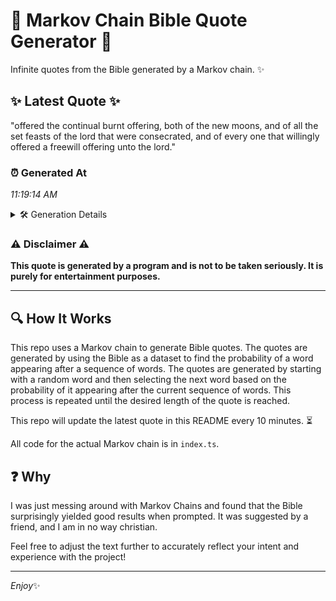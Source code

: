 # 📖 Markov Chain Bible Quote Generator 📖

Infinite quotes from the Bible generated by a Markov chain. ✨

## ✨ Latest Quote ✨
"offered the continual burnt offering, both of the new moons, and of all the set feasts of the lord that were consecrated, and of every one that willingly offered a freewill offering unto the lord."

### ⏰ Generated At
*11:19:14 AM*

<details>
    <summary>🛠️ Generation Details</summary>
    <p>
        <strong>🌱 Seed:</strong> offered<br>
        <strong>🔄 Iterations:</strong> 34<br>
        <strong>📜 Context History:</strong><br>[ offered ]: the<br>[ offered, the ]: continual<br>[ offered, the, continual ]: burnt<br>[ offered, the, continual, burnt ]: offering,<br>[ offered, the, continual, burnt, offering, ]: both<br>[ offered, the, continual, burnt, offering,, both ]: of<br>[ the, continual, burnt, offering,, both, of ]: the<br>[ continual, burnt, offering,, both, of, the ]: new<br>[ burnt, offering,, both, of, the, new ]: moons,<br>[ offering,, both, of, the, new, moons, ]: and<br>[ both, of, the, new, moons,, and ]: of<br>[ of, the, new, moons,, and, of ]: all<br>[ the, new, moons,, and, of, all ]: the<br>[ new, moons,, and, of, all, the ]: set<br>[ moons,, and, of, all, the, set ]: feasts<br>[ and, of, all, the, set, feasts ]: of<br>[ of, all, the, set, feasts, of ]: the<br>[ all, the, set, feasts, of, the ]: lord<br>[ the, set, feasts, of, the, lord ]: that<br>[ set, feasts, of, the, lord, that ]: were<br>[ feasts, of, the, lord, that, were ]: consecrated,<br>[ of, the, lord, that, were, consecrated, ]: and<br>[ the, lord, that, were, consecrated,, and ]: of<br>[ lord, that, were, consecrated,, and, of ]: every<br>[ that, were, consecrated,, and, of, every ]: one<br>[ were, consecrated,, and, of, every, one ]: that<br>[ consecrated,, and, of, every, one, that ]: willingly<br>[ and, of, every, one, that, willingly ]: offered<br>[ of, every, one, that, willingly, offered ]: a<br>[ every, one, that, willingly, offered, a ]: freewill<br>[ one, that, willingly, offered, a, freewill ]: offering<br>[ that, willingly, offered, a, freewill, offering ]: unto<br>[ willingly, offered, a, freewill, offering, unto ]: the<br>[ offered, a, freewill, offering, unto, the ]: lord.<br>
    </p>
</details>

### ⚠️ Disclaimer ⚠️
**This quote is generated by a program and is not to be taken seriously. It is purely for entertainment purposes.**

---

## 🔍 How It Works

This repo uses a Markov chain to generate Bible quotes. The quotes are generated by using the Bible as a dataset to find the probability of a word appearing after a sequence of words. The quotes are generated by starting with a random word and then selecting the next word based on the probability of it appearing after the current sequence of words. This process is repeated until the desired length of the quote is reached.

This repo will update the latest quote in this README every 10 minutes. ⏳

All code for the actual Markov chain is in `index.ts`.

## ❓ Why

I was just messing around with Markov Chains and found that the Bible surprisingly yielded good results when prompted. 
It was suggested by a friend, and I am in no way christian.

Feel free to adjust the text further to accurately reflect your intent and experience with the project!

---

*Enjoy*✨
